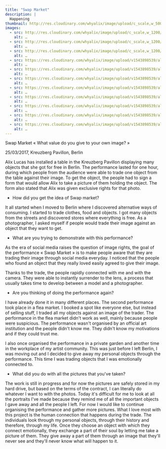 ```yaml
---
title: "Swap Market"
description: |
  Happening
thumbnail: http://res.cloudinary.com/whyalix/image/upload/c_scale,w_500/v1510518714/alixlucas/swap-market/DSC05150.jpg
images:
  - src: http://res.cloudinary.com/whyalix/image/upload/c_scale,w_1200/v1510518716/alixlucas/swap-market/human-symphony.jpg
    alt: …
  - src: http://res.cloudinary.com/whyalix/image/upload/c_scale,w_1200/v1510518898/alixlucas/swap-market/DSC05197.jpg
    alt: …
  - src: http://res.cloudinary.com/whyalix/image/upload/c_scale,w_1200/v1510518714/alixlucas/swap-market/DSC05150.jpg
    alt: …
  - src: https://res.cloudinary.com/whyalix/image/upload/v1543898539/alixlucas/swap-market/swap-market-01.jpg
    alt: …
  - src: https://res.cloudinary.com/whyalix/image/upload/v1543898539/alixlucas/swap-market/swap-market-02.jpg
    alt: …
  - src: https://res.cloudinary.com/whyalix/image/upload/v1543898539/alixlucas/swap-market/swap-market-03.jpg
    alt: …
  - src: https://res.cloudinary.com/whyalix/image/upload/v1543898539/alixlucas/swap-market/swap-market-04.jpg
    alt: …
  - src: https://res.cloudinary.com/whyalix/image/upload/v1543898539/alixlucas/swap-market/swap-market-05.jpg
    alt: …
  - src: https://res.cloudinary.com/whyalix/image/upload/v1543898539/alixlucas/swap-market/swap-market-06.jpg
    alt: …
  - src: https://res.cloudinary.com/whyalix/image/upload/v1543898539/alixlucas/swap-market/swap-market-07.jpg
    alt: …
  - src: https://res.cloudinary.com/whyalix/image/upload/v1543898539/alixlucas/swap-market/swap-market-08.jpg
    alt: …
---
```


Swap Market « What value do you give to your own image? »


25/03/2017, Kreuzberg Pavillon, Berlin

Alix Lucas has installed a table in the Kreuzberg Pavillon displaying many objects that she got for free in Berlin. The performance lasted for one hour, during which people from the audience were able to trade one object from the table against their image. To get the object, the people had to sign a form that would allow Alix to take a picture of them holding the object. The form also stated that Alix was given exclusive rights for that photo.


- How did you get the idea of Swap market?

It all started when I moved to Berlin where I discovered alternative ways of consuming. I started to trade clothes, food and objects. I got many objects from the streets and discovered stores where everything is free. As a photographer, I asked myself if people would trade their image against an object that they want to get.


- What are you trying to demonstrate with this performance?

As the era of social media raises the question of image rights, the goal of the performance « Swap Market » is to make people aware that they are trading their image through social media everyday. I noticed that the people who found an object that they really loved easily agreed to give their image. 

Thanks to the trade, the people rapidly connected with me and with the camera. They were able to instantly surrender to the lens, a process that usually takes time to develop between a model and a photographer.


- Are you thinking of doing the performance again?

I have already done it in many different places. The second performance took place in a flea market. I booked a spot like everyone else, but instead of selling stuff, I traded all my objects against an image of the trader. The performance in the flea market didn't work as well, mainly because people were suspicious. The performance wasn't organised by an official art institution and the people didn't know me. They didn't know my motivations and if they could trust me.

I also once organised the performance in a private garden and another time in the workplace of my artist community. This was just before I left Berlin, I was moving out and I decided to give away my personal objects through the performance. This time I was trading objects that I was emotionally connected to.

- What did you do with all the pictures that you've taken?

The work is still in progress and for now the pictures are safely stored in my hard drive, but based on the terms of the contract, I can literally do whatever I want to with the photos. Today it's difficult for me to look at all the portraits I've made because they remind me of all the important objects I gave away and all the people I left. For now I would like to continue organising the performance and gather more pictures. What I love most with this project is the human connection that happens during the trade. The individuals look through my personal objects, through their history and therefore, through my life. Once they choose an object with which they connect emotionally, they exchange a part of their soul by letting me take a picture of them. They give away a part of them through an image that they'll never see and they'll never know what will happen to it.
